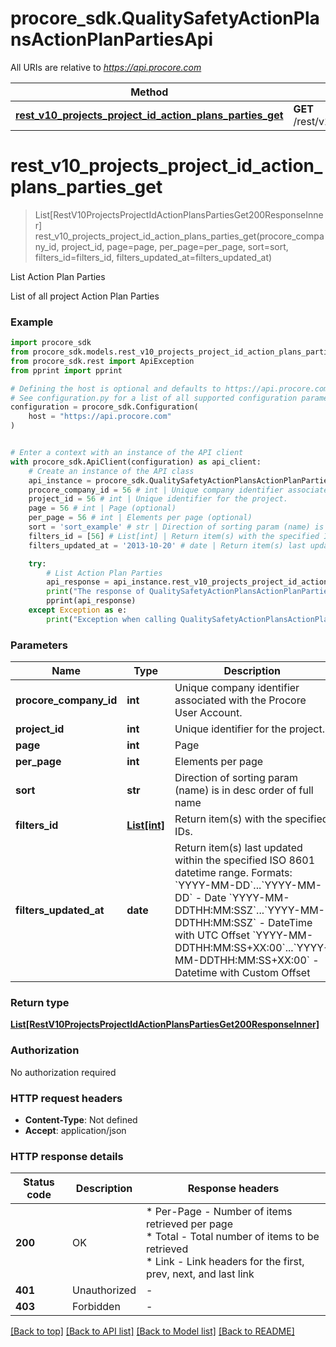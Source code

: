 # procore_sdk.QualitySafetyActionPlansActionPlanPartiesApi

All URIs are relative to *https://api.procore.com*

Method | HTTP request | Description
------------- | ------------- | -------------
[**rest_v10_projects_project_id_action_plans_parties_get**](QualitySafetyActionPlansActionPlanPartiesApi.md#rest_v10_projects_project_id_action_plans_parties_get) | **GET** /rest/v1.0/projects/{project_id}/action_plans/parties | List Action Plan Parties


# **rest_v10_projects_project_id_action_plans_parties_get**
> List[RestV10ProjectsProjectIdActionPlansPartiesGet200ResponseInner] rest_v10_projects_project_id_action_plans_parties_get(procore_company_id, project_id, page=page, per_page=per_page, sort=sort, filters_id=filters_id, filters_updated_at=filters_updated_at)

List Action Plan Parties

List of all project Action Plan Parties

### Example


```python
import procore_sdk
from procore_sdk.models.rest_v10_projects_project_id_action_plans_parties_get200_response_inner import RestV10ProjectsProjectIdActionPlansPartiesGet200ResponseInner
from procore_sdk.rest import ApiException
from pprint import pprint

# Defining the host is optional and defaults to https://api.procore.com
# See configuration.py for a list of all supported configuration parameters.
configuration = procore_sdk.Configuration(
    host = "https://api.procore.com"
)


# Enter a context with an instance of the API client
with procore_sdk.ApiClient(configuration) as api_client:
    # Create an instance of the API class
    api_instance = procore_sdk.QualitySafetyActionPlansActionPlanPartiesApi(api_client)
    procore_company_id = 56 # int | Unique company identifier associated with the Procore User Account.
    project_id = 56 # int | Unique identifier for the project.
    page = 56 # int | Page (optional)
    per_page = 56 # int | Elements per page (optional)
    sort = 'sort_example' # str | Direction of sorting param (name) is in desc order of full name (optional)
    filters_id = [56] # List[int] | Return item(s) with the specified IDs. (optional)
    filters_updated_at = '2013-10-20' # date | Return item(s) last updated within the specified ISO 8601 datetime range. Formats: `YYYY-MM-DD`...`YYYY-MM-DD` - Date `YYYY-MM-DDTHH:MM:SSZ`...`YYYY-MM-DDTHH:MM:SSZ` - DateTime with UTC Offset `YYYY-MM-DDTHH:MM:SS+XX:00`...`YYYY-MM-DDTHH:MM:SS+XX:00` - Datetime with Custom Offset (optional)

    try:
        # List Action Plan Parties
        api_response = api_instance.rest_v10_projects_project_id_action_plans_parties_get(procore_company_id, project_id, page=page, per_page=per_page, sort=sort, filters_id=filters_id, filters_updated_at=filters_updated_at)
        print("The response of QualitySafetyActionPlansActionPlanPartiesApi->rest_v10_projects_project_id_action_plans_parties_get:\n")
        pprint(api_response)
    except Exception as e:
        print("Exception when calling QualitySafetyActionPlansActionPlanPartiesApi->rest_v10_projects_project_id_action_plans_parties_get: %s\n" % e)
```



### Parameters


Name | Type | Description  | Notes
------------- | ------------- | ------------- | -------------
 **procore_company_id** | **int**| Unique company identifier associated with the Procore User Account. | 
 **project_id** | **int**| Unique identifier for the project. | 
 **page** | **int**| Page | [optional] 
 **per_page** | **int**| Elements per page | [optional] 
 **sort** | **str**| Direction of sorting param (name) is in desc order of full name | [optional] 
 **filters_id** | [**List[int]**](int.md)| Return item(s) with the specified IDs. | [optional] 
 **filters_updated_at** | **date**| Return item(s) last updated within the specified ISO 8601 datetime range. Formats: &#x60;YYYY-MM-DD&#x60;...&#x60;YYYY-MM-DD&#x60; - Date &#x60;YYYY-MM-DDTHH:MM:SSZ&#x60;...&#x60;YYYY-MM-DDTHH:MM:SSZ&#x60; - DateTime with UTC Offset &#x60;YYYY-MM-DDTHH:MM:SS+XX:00&#x60;...&#x60;YYYY-MM-DDTHH:MM:SS+XX:00&#x60; - Datetime with Custom Offset | [optional] 

### Return type

[**List[RestV10ProjectsProjectIdActionPlansPartiesGet200ResponseInner]**](RestV10ProjectsProjectIdActionPlansPartiesGet200ResponseInner.md)

### Authorization

No authorization required

### HTTP request headers

 - **Content-Type**: Not defined
 - **Accept**: application/json

### HTTP response details

| Status code | Description | Response headers |
|-------------|-------------|------------------|
**200** | OK |  * Per-Page - Number of items retrieved per page <br>  * Total - Total number of items to be retrieved <br>  * Link - Link headers for the first, prev, next, and last link <br>  |
**401** | Unauthorized |  -  |
**403** | Forbidden |  -  |

[[Back to top]](#) [[Back to API list]](../README.md#documentation-for-api-endpoints) [[Back to Model list]](../README.md#documentation-for-models) [[Back to README]](../README.md)

